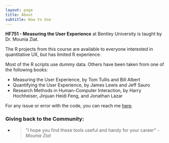 ```yaml
---
layout: page
title: About
subtitle: How to Use
---
```


<p class="about-text">
<span class="fa fa-briefcase about-icon"></span>
  <strong>HF751 - Measuring the User Experience</strong> at Bentley University is taught by Dr. Mounia Ziat.
</p>

<p class="about-text">
<span class="fa fa-code about-icon"></span>
The R projects from this course are available to everyone interested in quantitative UX, but has limited R experience. 
</p>

<p class="about-text">
<span class="fa fa-heart about-icon"></span>
Most of the R scripts use dummy data. Others have been taken from one of the following books:
  
- Measuring the User Experience, by Tom Tullis and Bill Albert
- Quantifying the User Experience, by James Lewis and Jeff Sauro
- Research Methods in Human-Computer Interaction, by Harry Hochheiser, Jinjuan Heidi Feng, and Jonathan Lazar

</p>

<p class="about-text">
<span class="fa fa-envelope about-icon"></span>
For any issue or error with the code, you can reach me <a target="_blank" href="">here</a>.
</p>

### Giving back to the Community:

- > "I hope you find these tools useful and handy for your career" 
  > \- _Mounia Ziat_
